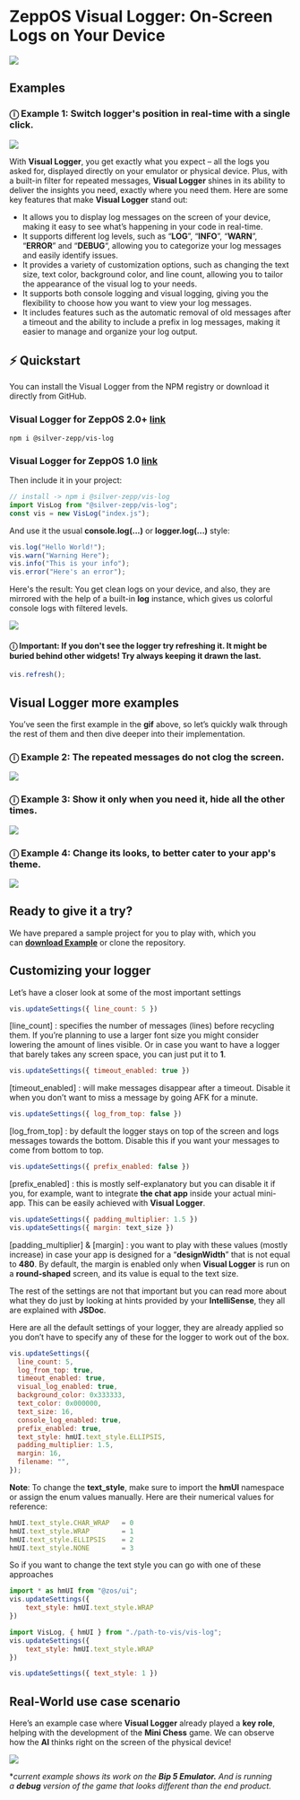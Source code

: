 # ZeppOS Visual Logger: On-Screen Logs on Your Device

![](./assets/preview.jpg)

## Examples

### ⓘ Example 1: Switch logger's position in real-time with a single click.

![](./assets/vislog-switch-position.gif)

With **Visual Logger**, you get exactly what you expect – all the logs you asked for, displayed directly on your emulator or physical device. Plus, with a built-in filter for repeated messages, **Visual Logger** shines in its ability to deliver the insights you need, exactly where you need them. Here are some key features that make **Visual Logger** stand out:

- It allows you to display log messages on the screen of your device, making it easy to see what’s happening in your code in real-time.
- It supports different log levels, such as “**LOG**”, “**INFO**”, “**WARN**”, “**ERROR**” and “**DEBUG**“, allowing you to categorize your log messages and easily identify issues.
- It provides a variety of customization options, such as changing the text size, text color, background color, and line count, allowing you to tailor the appearance of the visual log to your needs.
- It supports both console logging and visual logging, giving you the flexibility to choose how you want to view your log messages.
- It includes features such as the automatic removal of old messages after a timeout and the ability to include a prefix in log messages, making it easier to manage and organize your log output.

## ⚡️ Quickstart
You can install the Visual Logger from the NPM registry or download it directly from GitHub.

### Visual Logger for ZeppOS 2.0+ [link](https://github.com/silver-zepp/zeppos-visual-logger/blob/master/2.0/dist/vis-log.js)
`npm i @silver-zepp/vis-log`
### Visual Logger for ZeppOS 1.0 [link](https://github.com/silver-zepp/zeppos-visual-logger/blob/master/1.0/vis-log.js)

Then include it in your project:

```javascript
// install -> npm i @silver-zepp/vis-log
import VisLog from "@silver-zepp/vis-log";
const vis = new VisLog("index.js");
```

And use it the usual **console.log(...)** or **logger.log(...)** style:

```javascript
vis.log("Hello World!");
vis.warn("Warning Here");
vis.info("This is your info");
vis.error("Here's an error");
```

Here's the result: You get clean logs on your device, and also, they are mirrored with the help of a built-in **log** instance, which gives us colorful console logs with filtered levels.

![](./assets/console.jpg)

#### ⓘ Important: If you don't see the logger try refreshing it. It might be buried behind other widgets! Try always keeping it drawn the last.
```javascript
vis.refresh();
```

## Visual Logger more examples

You’ve seen the first example in the **gif** above, so let’s quickly walk through the rest of them and then dive deeper into their implementation.

### ⓘ Example 2: The repeated messages do not clog the screen.

![](./assets/vislog-spam-prevention.gif)

### ⓘ Example 3: Show it only when you need it, hide all the other times.

![](./assets/vislog-show-hide.gif)

### ⓘ Example 4: Change its looks, to better cater to your app's theme.

![](./assets/vislog-change-looks.gif)


## Ready to give it a try?

We have prepared a sample project for you to play with, which you can [**download Example**](https://github.com/silver-zepp/zeppos-visual-logger/tree/master/example-app/2.0) or clone the repository.

## Customizing your logger

Let’s have a closer look at some of the most important settings

```javascript
vis.updateSettings({ line_count: 5 })
```


[line_count] : specifies the number of messages (lines) before recycling them. If you’re planning to use a larger font size you might consider lowering the amount of lines visible. Or in case you want to have a logger that barely takes any screen space, you can just put it to **1**.

```javascript
vis.updateSettings({ timeout_enabled: true })
```

[timeout_enabled] : will make messages disappear after a timeout. Disable it when you don’t want to miss a message by going AFK for a minute. 

```javascript
vis.updateSettings({ log_from_top: false })
```

[log_from_top] : by default the logger stays on top of the screen and logs messages towards the bottom. Disable this if you want your messages to come from bottom to top.

```javascript
vis.updateSettings({ prefix_enabled: false })
```

[prefix_enabled] : this is mostly self-explanatory but you can disable it if you, for example, want to integrate **the chat app** inside your actual mini-app. This can be easily achieved with **Visual Logger**.

```javascript
vis.updateSettings({ padding_multiplier: 1.5 })
vis.updateSettings({ margin: text_size })
```

[padding_multiplier] & [margin] : you want to play with these values (mostly increase) in case your app is designed for a “**designWidth**” that is not equal to **480**. By default, the margin is enabled only when **Visual Logger** is run on a **round-shaped** screen, and its value is equal to the text size.

The rest of the settings are not that important but you can read more about what they do just by looking at hints provided by your **IntelliSense**, they all are explained with **JSDoc**.

Here are all the default settings of your logger, they are already applied so you don’t have to specify any of these for the logger to work out of the box.

```javascript
vis.updateSettings({
  line_count: 5,
  log_from_top: true,
  timeout_enabled: true,
  visual_log_enabled: true,
  background_color: 0x333333,
  text_color: 0x000000,
  text_size: 16,
  console_log_enabled: true,
  prefix_enabled: true,
  text_style: hmUI.text_style.ELLIPSIS,
  padding_multiplier: 1.5,
  margin: 16,
  filename: "",
});
```

**Note**: To change the **text_style**, make sure to import the **hmUI** namespace or assign the enum values manually. Here are their numerical values for reference:

```javascript
hmUI.text_style.CHAR_WRAP   = 0
hmUI.text_style.WRAP        = 1
hmUI.text_style.ELLIPSIS    = 2
hmUI.text_style.NONE        = 3
```

So if you want to change the text style you can go with one of these approaches

```javascript
import * as hmUI from "@zos/ui";
vis.updateSettings({
    text_style: hmUI.text_style.WRAP
})
```

```javascript
import VisLog, { hmUI } from "./path-to-vis/vis-log";
vis.updateSettings({
    text_style: hmUI.text_style.WRAP
})
```

```javascript
vis.updateSettings({ text_style: 1 })
```

## Real-World use case scenario

Here’s an example case where **Visual Logger** already played a **key role**, helping with the development of the **Mini Chess** game. We can observe how the **AI** thinks right on the screen of the physical device!

![](./assets/zepp-chess-engine-thinking.gif)

*_current example shows its work on the **Bip 5 Emulator.** And is running a **debug** version of the game that looks different than the end product._
